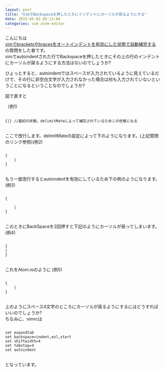 ```yaml
---
layout: post
title: "VimでBackspaceを押したときにインデントにカーソルが戻るようにする"
date: 2015-05-02 05:13:04
categories: vim atom-editor
---
```

<p>こんにちは <br>
<a href="https://ja.stackoverflow.com/questions/9704/vim%E3%81%A7brackets%E3%82%84braces%E3%82%92%E3%82%AA%E3%83%BC%E3%83%88%E3%82%A4%E3%83%B3%E3%83%87%E3%83%B3%E3%83%88%E3%82%92%E6%9C%89%E5%8A%B9%E3%81%AB%E3%81%97%E3%81%9F%E7%8A%B6%E6%85%8B%E3%81%A7%E8%87%AA%E5%8B%95%E8%A3%9C%E5%AE%8C%E3%81%99%E3%82%8B">vimでbracketsやbracesをオートインデントを有効にした状態で自動補完する</a> の質問をした者です。<br>
vimでautoindentされた行でBackspaceを押したときにその上の行のインデントにカーソルが戻るようにする方法はないのでしょうか?</p>

<p>ひょっとすると、autoindentではスペースが入力されているように見えているだけで、その行に非空白文字が入力されなかった場合は何も入力されていないということになるということなのでしょうか?</p>

<p>図で表すと</p>

<p>（例1)</p>

<pre>
<code>
{|} //最初の状態。delimitMateによって補完されているためこの状態になる
</code>
</pre>

<p>ここで改行します。delimitMateの設定によって下のようになります。(上記質問のリンク参照)(例2)</p>

<pre>
<code>
{
    |
}
</code>
</pre>

<p>もう一度改行するとautoindentを有効にしているため下の例のようになります。(例3)</p>

<pre>
<code>
{

    |
}
</code>
</pre>

<p>このときにBackSpaceを2回押すと下記のようにカーソルが戻ってしまいます。(例4)</p>

<pre>
<code>
{
|
}
</code>
</pre>

<p>これをAtom.ioのように (例5)</p>

<pre>
<code>
{
    |
}
</code>
</pre>

<p>上のようにスペース4文字のところにカーソルが戻るようにするにはどうすればいいのでしょうか?<br>
ちなみに、vimrcは</p>

<pre>
<code>
set expandtab 
set backspace=indent,eol,start 
set shiftwidth=4
set tabstop=4
set autoindent
</code>
</pre>

<p>となっています。</p>
